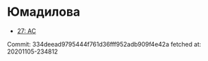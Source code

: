 # Юмадилова
- [27: AC](27.md)

Commit: 334deead9795444f761d36fff952adb909f4e42a
 fetched at: 20201105-234812
